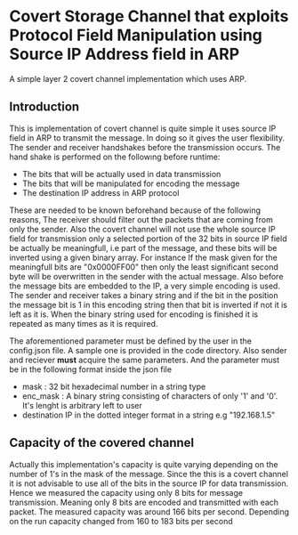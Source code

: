 # Covert Storage Channel that exploits Protocol Field Manipulation using Source IP Address field in ARP

A simple layer 2 covert channel implementation which uses ARP. 

## Introduction

This is implementation of covert channel is quite simple it uses source IP field in ARP to transmit the message. In doing so it gives the user flexibility. The sender and receiver handshakes before the transmission occurs. The hand shake is performed on the followıng before runtime:

- The bits that will be actually used in data transmission
- The bits that will be manipulated for encoding the message
- The destination IP address in ARP protocol

These are needed to be known beforehand because of the following reasons, The receiver should filter out the packets that are coming from only the sender. Also the covert channel will not use the whole source IP field for transmission only a selected portion of the 32 bits in source IP field be actually be meaningfull, i.e part of the message, and these bits will be inverted using a given binary array. For instance If the mask given for the meaningfull bits are "0x0000FF00" then only the least significant second byte will be overwritten in the sender with the actual message. Also before the message bits are embedded to the IP, a very simple encoding is used. The sender and receiver takes a binary string and if the bit in the position the message bit is 1 in this encoding string then that bit is inverted if not it is left as it is. When the binary string used for encoding is finished it is repeated as many times as it is required.

The aforementioned parameter must be defined by the user in the config.json file. A sample one is provided in the code directory. Also sender and reciever **must** acquire the same parameters. And the parameter must be in the following format inside the json file

- mask : 32 bit hexadecimal number in a string type
- enc_mask : A binary string consisting of characters of only '1' and '0'. It's lenght is arbitrary left to user
- destination IP in the dotted integer format in a string e.g "192.168.1.5"

## Capacity of the covered channel 
Actually this implementation's capacity is quite varying depending on the number of 1's in the mask of the message. Since the this is a covert channel it is not advisable to use all of the bits in the source IP for data transmission. Hence we measured the capacity using only 8 bits for message transmission. Meaning only 8 bits are encoded and transmitted with each packet. The measured capacity was around 166 bits per second. Depending on the run capacity changed from 160 to 183 bits per second
